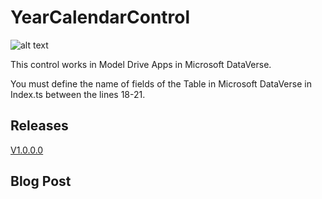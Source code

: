 # YearCalendarControl #

![alt text](https://dynamicsbox.es/wp-content/uploads/2020/12/Captura-de-pantalla-2020-12-20-a-las-15.52.40.png)

This control works in Model Drive Apps in Microsoft DataVerse. 

You must define the name of fields of the Table in Microsoft DataVerse in Index.ts between the lines 18-21.

## Releases ##

[V1.0.0.0](https://github.com/eromerof/YearCalendarControl/releases/tag/1.0.0.0)

## Blog Post ##
